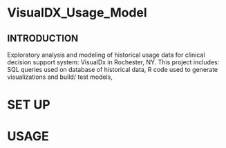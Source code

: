 # VisualDX_Usage_Model

## INTRODUCTION 

Exploratory analysis and modeling of historical usage data for clinical decision support system: VisualDx in Rochester, NY. This project
includes: SQL queries used on database of historical data, R code used to generate visualizations and build/ test models, 


# SET UP 


# USAGE 
